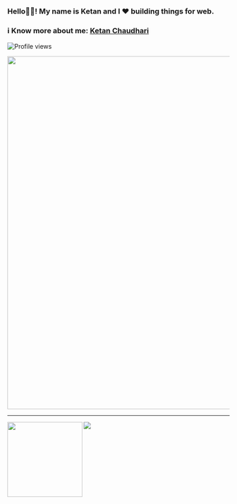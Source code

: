 ### Hello👋🏽! My name is Ketan and I ❤ building things for web.

### ℹ Know more about me: [Ketan Chaudhari](https://ketan-10.github.io/portfolio/)

![Profile views](https://gpvc.arturio.dev/ketan-10)

<a href="#">
  <img width=800 src="https://github-profile-trophy.vercel.app/?username=ketan-10&column=7"/>
</a>

---

<a href="#">
  <img height="170" align="left" src="https://github-readme-stats.vercel.app/api?username=ketan-10&count_private=true&include_all_commits=true" />
  <img src="https://github-readme-stats.vercel.app/api/top-langs/?username=ketan-10&layout=compact&hide=jupyter%20notebook" />
</a>
